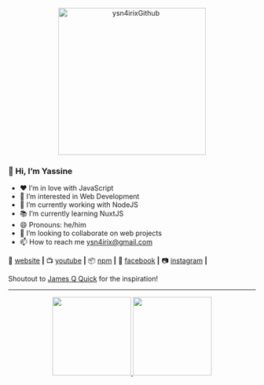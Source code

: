 <p align="center">
 <img width="300px" src="https://res.cloudinary.com/ysnirix/image/upload/v1628799571/logo_uuiutr.svg" align="center" alt="ysn4irixGithub" />
</p>

### 👋 Hi, I’m Yassine

- ❤️ I’m in love with JavaScript
- 👀 I’m interested in Web Development
- 🌱 I’m currently working with NodeJS
- 📚 I’m currently learning NuxtJS
- 😄 Pronouns: he/him
- 💞️ I’m looking to collaborate on web projects
- 📫 How to reach me ysn4irix@gmail.com

🏡 [website][website] **|**
📺 [youtube][youtube] **|**
📦 [npm][npm] **|**
💌 [facebook][facebook] **|**
📷 [instagram][instagram] **|**

Shoutout to [James Q Quick][james] for the inspiration!

[website]: https://ysnirix.live
[youtube]: https://youtube.com/channel/UCSRh_PrBvMRmWj8f3I6tkZA
[facebook]: https://facebook.com/ysn.irix
[instagram]: https://instagram.com/ysn.irix
[npm]: https://npmjs.com/~ysn4irix
[james]: https://github.com/jamesqquick

---

<p align="center">
<a href="https://github.com/ysn4irix" align="center">
  <img height="160em" src="https://ysn4irix-github-readme-stats.vercel.app/api?username=ysn4irix&theme=dracula&show_icons=true" />
  <img height="160em" src="https://ysn4irix-github-readme-stats.vercel.app/api/top-langs/?username=ysn4irix&theme=dracula&layout=compact" />
</a>
</p>

<!---
Ysn4Irix/Ysn4Irix is a ✨ special ✨ repository because its `README.md` (this file) appears on your GitHub profile.
You can click the Preview link to take a look at your changes.
--->
